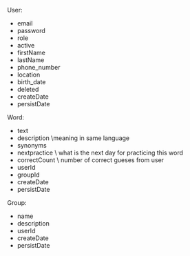 User:
- email
- password
- role
- active
- firstName
- lastName
- phone_number
- location
- birth_date
- deleted
- createDate
- persistDate

Word:
- text
- description \\meaning in same language
- synonyms
- nextpractice \\ what is the next day for practicing this word
- correctCount \\ number of correct gueses from user
- userId
- groupId
- createDate
- persistDate

Group:
- name
- description
- userId
- createDate
- persistDate